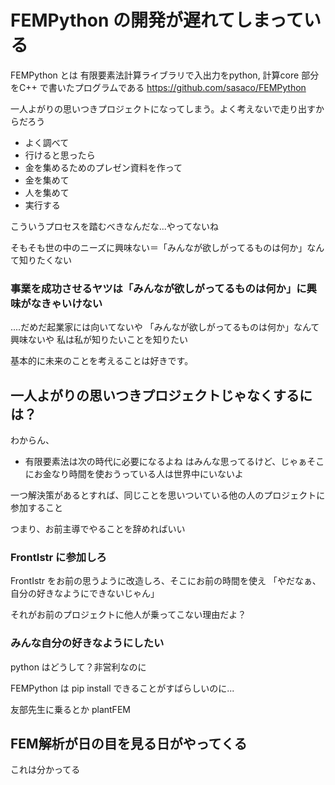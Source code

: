 # FEMPython の開発が遅れてしまっている

FEMPython とは 有限要素法計算ライブラリで入出力をpython, 計算core 部分をC++ で書いたプログラムである
https://github.com/sasaco/FEMPython

一人よがりの思いつきプロジェクトになってしまう。よく考えないで走り出すからだろう

- よく調べて
- 行けると思ったら
- 金を集めるためのプレゼン資料を作って
- 金を集めて
- 人を集めて
- 実行する

こういうプロセスを踏むべきなんだな...やってないね

そもそも世の中のニーズに興味ない＝「みんなが欲しがってるものは何か」なんて知りたくない

### 事業を成功させるヤツは「みんなが欲しがってるものは何か」に興味がなきゃいけない

....だめだ起業家には向いてないや
「みんなが欲しがってるものは何か」なんて興味ないや
私は私が知りたいことを知りたい

基本的に未来のことを考えることは好きです。


## 一人よがりの思いつきプロジェクトじゃなくするには？

わからん、
- 有限要素法は次の時代に必要になるよね
はみんな思ってるけど、じゃぁそこにお金なり時間を使おうっている人は世界中にいないよ

一つ解決策があるとすれば、同じことを思いついている他の人のプロジェクトに参加すること

つまり、お前主導でやることを辞めればいい

### FrontIstr に参加しろ

FrontIstr をお前の思うように改造しろ、そこにお前の時間を使え
「やだなぁ、自分の好きなようにできないじゃん」

それがお前のプロジェクトに他人が乗ってこない理由だよ？

### みんな自分の好きなようにしたい

python はどうして？非営利なのに


FEMPython は pip install できることがすばらしいのに...

友部先生に乗るとか plantFEM 

## FEM解析が日の目を見る日がやってくる

これは分かってる